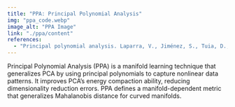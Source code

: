 ```yaml
---
title: "PPA: Principal Polynomial Analysis"
img: "ppa_code.webp"
image_alt: "PPA Image"
link: "./ppa/content"
references:
  - "Principal polynomial analysis. Laparra, V., Jiménez, S., Tuia, D., Camps-Valls, G., Malo, J. International Journal of Neural Systems, 24(7), 2014."
---
```


Principal Polynomial Analysis (PPA) is a manifold learning technique that generalizes PCA by using principal polynomials to capture nonlinear data patterns. It improves PCA’s energy compaction ability, reducing dimensionality reduction errors. PPA defines a manifold-dependent metric that generalizes Mahalanobis distance for curved manifolds.